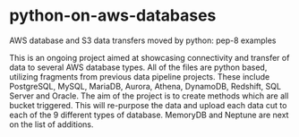 # python-on-aws-databases
AWS database and S3 data transfers moved by python: pep-8 examples 

This is an ongoing project aimed at showcasing connectivity and transfer of data to several AWS database types. 
All of the files are python based, utilizing fragments from previous data pipeline projects. 
These include PostgreSQL, MySQL, MariaDB, Aurora, Athena, DynamoDB, Redshift, SQL Server and Oracle. 
The aim of the project is to create methods which are all bucket triggered.
This will re-purpose the data and upload each data cut to each of the 9 different types of database. 
MemoryDB and Neptune are next on the list  of additions. 
